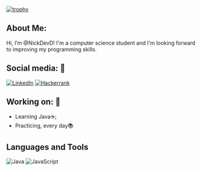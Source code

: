 [![trophy](https://github-profile-trophy.vercel.app/?username=NickDevD&theme=onedark)](https://github.com/ryo-ma/github-profile-trophy)

## About Me:
Hi, I’m @NickDevD!
I'm a computer science student and I'm looking forward to improving my programming skills.

## Social media: 📡
[![LinkedIn](https://img.shields.io/badge/LinkedIn-0077B5?style=for-the-badge&logo=linkedin&logoColor=white)](https://www.linkedin.com/in/nickdeveloper/)
[![Hackerrank](https://img.shields.io/badge/-Hackerrank-2EC866?style=for-the-badge&logo=HackerRank&logoColor=white)](https://www.hackerrank.com/profile/nick_developerd1)

## Working on: 🚀

* Learning Java☕;
* Practicing, every day📚

## Languages and Tools
![Java](https://img.shields.io/badge/java-%23ED8B00.svg?style=for-the-badge&logo=openjdk&logoColor=white)
![JavaScript](https://img.shields.io/badge/JavaScript-F7DF1E?style=for-the-badge&logo=javascript&logoColor=black)



